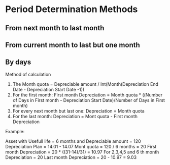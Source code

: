 # Period Determination Methods

## From next month to last month

## From current month to last but one month

## By days

Method of calculation

1. The Month quotа = Depreciable amount / Int(Month(Depreciation End Date - Depreciation Start Date -1))
2. For the first month: First month Depreciation =  Month quotа * ((Number of Days in First month - Depreciation Start Date)/Number of Days in First month)
3. For every next month but last one: Depreciation =  Month quotа
4. For the last month: Depreciation = Mont quotа - First month Depreciation

Example:

Asset with Usefull life = 6 months and Depreciable amount = 120
Depreciation Plan = 14.01 - 14.07
Mont quotа = 120 / 6 months = 20 
First month Depreciation = 20 * ((31-14)/31) = 10.97
For 2,3,4,5 and 6 th month Depreciation = 20
Last month Depreciation = 20 - 10.97 = 9.03

